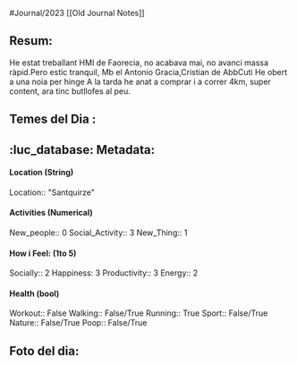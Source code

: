 #Journal/2023 
[[Old Journal Notes]]
## Resum: 
He estat treballant  HMI de Faorecia, no acabava mai, no avanci massa ràpid.Pero estic tranquil, Mb el Antonio Gracia,Cristian de AbbCuti He obert a una noia per hinge 
A la tarda he anat a comprar i a correr 4km, super content, ara tinc butllofes al peu.


## Temes del Dia :


## :luc_database:  Metadata: 
#### Location (String)
Location:: "Santquirze"

#### Activities (Numerical)
New_people:: 0
Social_Activity::  3
New_Thing:: 1

#### How i Feel:  (1to 5)
Socially:: 2
Happiness: 3
Productivity:: 3
Energy:: 2

#### Health (bool)
Workout:: False
Walking:: False/True
Running:: True
Sport:: False/True
Nature:: False/True
Poop:: False/True

## Foto del dia:

